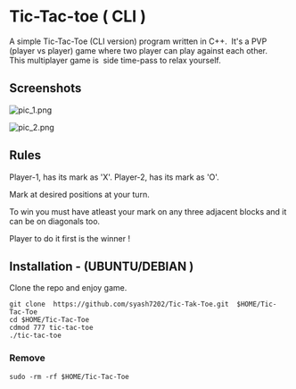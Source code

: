 # Tic-Tac-toe ( CLI )

A simple Tic-Tac-Toe (CLI version) program written in C++.  It's a PVP (player vs player) game where two player can play against each other. This multiplayer game is  side time-pass to relax yourself.

## Screenshots

![pic_1.png](:/32e578d4a8224342b0262cd6d966e2e9)

![pic_2.png](:/7e3d2ce0a07748a6b73660fbf0188887)
  
## Rules

Player-1, has its mark as 'X'. Player-2, has its mark as 'O'.

Mark at desired positions at your turn. 

To win you must have atleast your mark on any three adjacent blocks and it can be on diagonals too.

Player to do it first is the winner !

  
## Installation - (UBUNTU/DEBIAN )


Clone the repo and enjoy game.

```
git clone  https://github.com/syash7202/Tic-Tak-Toe.git  $HOME/Tic-Tac-Toe
cd $HOME/Tic-Tac-Toe
cdmod 777 tic-tac-toe
./tic-tac-toe

```

### Remove
```
sudo -rm -rf $HOME/Tic-Tac-Toe
```

